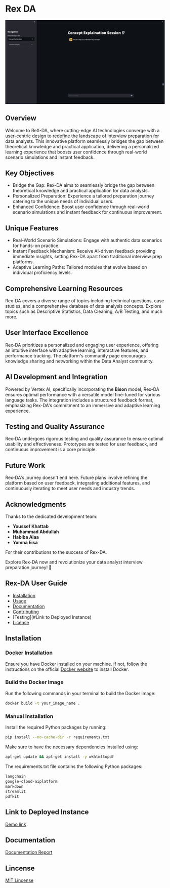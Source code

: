 # Rex DA

![Demo](https://github.com/ReallyAbdullah/interstellar_intel/blob/main/images/Demo.png)

## Overview

Welcome to ReX-DA, where cutting-edge AI technologies converge with a user-centric design to redefine the landscape of interview preparation for data analysts.
This innovative platform seamlessly bridges the gap between theoretical knowledge and practical application, delivering a personalized learning experience that boosts user confidence through real-world scenario simulations and instant feedback.

## Key Objectives

- Bridge the Gap: Rex-DA aims to seamlessly bridge the gap between theoretical knowledge and practical application for data analysts.
- Personalized Preparation: Experience a tailored preparation journey catering to the unique needs of individual users.
- Enhanced Confidence: Boost user confidence through real-world scenario simulations and instant feedback for continuous improvement.

## Unique Features

- Real-World Scenario Simulations: Engage with authentic data scenarios for hands-on practice.
- Instant Feedback Mechanism: Receive AI-driven feedback providing immediate insights, setting Rex-DA apart from traditional interview prep platforms.
- Adaptive Learning Paths: Tailored modules that evolve based on individual proficiency levels.

## Comprehensive Learning Resources

Rex-DA covers a diverse range of topics including technical questions, case studies, and a comprehensive database of data analysis concepts. Explore topics such as Descriptive Statistics, Data Cleaning, A/B Testing, and much more.

## User Interface Excellence

Rex-DA prioritizes a personalized and engaging user experience, offering an intuitive interface with adaptive learning, interactive features, and performance tracking. The platform's community page encourages knowledge sharing and networking within the Data Analyst community.

## AI Development and Integration

Powered by Vertex AI, specifically incorporating the **Bison** model, Rex-DA ensures optimal performance with a versatile model fine-tuned for various language tasks. The integration includes a structured feedback format, emphasizing Rex-DA's commitment to an immersive and adaptive learning experience.

## Testing and Quality Assurance

Rex-DA undergoes rigorous testing and quality assurance to ensure optimal usability and effectiveness. Prototypes are tested for user feedback, and continuous improvement is a core principle.

## Future Work

Rex-DA's journey doesn't end here. Future plans involve refining the platform based on user feedback, integrating additional features, and continuously iterating to meet user needs and industry trends.

## Acknowledgments

Thanks to the dedicated development team:

- **Youssef Khattab**
- **Muhammad Abdullah**
- **Habiba Alaa**
- **Yomna Eisa**

For their contributions to the success of Rex-DA.

Explore Rex-DA now and revolutionize your data analyst interview preparation journey! 🚀

## Rex-DA User Guide

- [Installation](#installation)
- [Usage](#usage)
- [Documentation](#documentation)
- [Contributing](#contributing)
- [Testing](#Link to Deployed Instance)
- [License](#license)

## Installation

### Docker Installation

Ensure you have Docker installed on your machine. If not, follow the instructions on the official [Docker website](https://www.docker.com/get-started) to install Docker.

### Build the Docker Image

Run the following commands in your terminal to build the Docker image:

```bash
docker build -t your_image_name .
```

### Manual Installation

Install the required Python packages by running:

```bash
pip install --no-cache-dir -r requirements.txt
```

Make sure to have the necessary dependencies installed using:

```bash
apt-get update && apt-get install -y wkhtmltopdf
```

The requirements.txt file contains the following Python packages:

```
langchain
google-cloud-aiplatform
markdown
streamlit
pdfkit
```

## Link to Deployed Instance

[Demo link](https://rex-assistant-qnggg3zpua-ez.a.run.app/)


## Documentation

[Documentation Report](https://docs.google.com/document/d/10xt6W2y2tYonpu4BgBNkXbAW_8nMUdZORC7nLTfmsB4/edit?usp=sharing)

## Lincense

[MIT Lincense](https://github.com/ReallyAbdullah/interstellar_intel/tree/main#MIT-1-ov-file)
